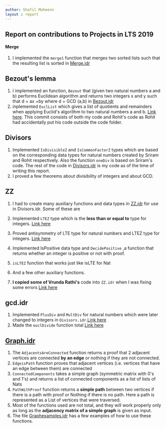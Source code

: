 ```yaml
---
author: Shafil Maheenn
layout : report
---
```


## Report on contributions to Projects in LTS 2019
#### Merge
1. I implemented the `merge1` function that merges two sorted lists such that
   the resulting list is sorted in [Merge.idr ](https://github.com/siddhartha-gadgil/LTS2019/commit/ad53e8b17293af28066f32bf8a35ef216d5c7f0b)

## Bezout's lemma
1. I implemented an function, `Bezout`  that (given two natural numbers a and b) performs  Euclidean algorithm and returns two integers x and y such that d = ax +by
where d = GCD (a,b) in [Bezout.idr](https://github.com/siddhartha-gadgil/LTS2019/commit/ff3a44a60c4ba678eb03dae47b46205fa7159e67)
2. inplemented `EuclList` which gives a list of quotients and remainders when applying Euclid's algorithm to two natural numbers a and b. [Link here](https://github.com/siddhartha-gadgil/LTS2019/commit/f7f05adfce47e5ccb93b231ec000c576f3d217b1). This commit consists of both my code and Rohit's code as Rohit had accidentally put his code outside the code folder.


## Divisors
1. Implemented `IsDivisibleZ` and `IsCommonFactorZ`  types which are based on the corresponding data types for natural numbers created by Sriram and Rohit respectively. Also the function `oneDiv` is based on Sriram's code. The rest of the code in [Divisors.idr](https://github.com/siddhartha-gadgil/LTS2019/blob/master/Code/Divisors.idr) is my code as of the time of writing this report.
2. I proved a few theorems about divisibility of integers and about GCD.

## ZZ
1. I had to create many auxiliary functions and data types in [ZZ.idr](https://github.com/siddhartha-gadgil/LTS2019/blob/master/Code/ZZ.idr)  for use in Divisors.idr. Some of these are
2. Implemented `LTEZ` type which is the **less than or equal to** type for integers. [Link here](https://github.com/siddhartha-gadgil/LTS2019/commit/a9260c3fc1d4dfcbe515705cc7d670d50b260d8d)

3. Proved antisymmetry of LTE type for natural numbers and LTEZ type for integers. [Link here](https://github.com/siddhartha-gadgil/LTS2019/commit/a9260c3fc1d4dfcbe515705cc7d670d50b260d8d)
4. Implemented IsPositive data type and `DecidePositive` ,a function that returns whether an integer is positive or not with proof.
5. `isLTEZ` function that works just like isLTE for Nat
6. And a few other auxiliary functions.
6. **I copied some of Vrunda Rathi's** code into `ZZ.idr` when I was fixing some errors [Link here](https://github.com/siddhartha-gadgil/LTS2019/commit/faa807e50e658f1a54c8640b85ffce140715eaa2)

## gcd.idr
1. Implemented `PlusDiv` and `MultDiv` for natural numbers which were later changed to integers in `Divisors.idr`.[Link here](https://github.com/siddhartha-gadgil/LTS2019/commit/be28efe9bbe3c28da17edadb3d7770034a901178)
2. Made the `euclDivide` function total [Link here](https://github.com/siddhartha-gadgil/LTS2019/commit/11b00d349f82cee4c88aad11c258e9979bcb16f3)

## [Graph.idr ](https://github.com/siddhartha-gadgil/LTS2019/blob/master/Code/Graph.idr)
1. The `AdjacentsAreConnected` function returns a proof that 2 adjacent vertices are connected **by an edge** or nothing if they are not connected.
2. `EdgeisPath` function proves that adjacent vertices (i.e. vertices that have an edge between them) are connected
3. `ConnectedComponents` takes a simple graph (symmetric matrix with 0's and 1's) and returns a list of connected components as a list of lists of Nats
4. `PathWithProof` function returns a **simple path** between  two vertices if there is a path with proof or Nothing if there is no path. Here a path is represented as a List of vertices that were traversed.
5. Most of the functions used are not total, and they will work properly only as long as the **adjacency matrix of a simple graph** is given as input.
6. The file [Graphexamples.idr](https://github.com/siddhartha-gadgil/LTS2019/blob/master/Code/Graphexamples.idr) has a few examples of how to use these functions.
